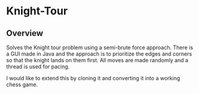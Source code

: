 # Knight-Tour

## Overview
Solves the Knight tour problem using a semi-brute force approach. There is a GUI made in Java and the approach is to prioritize the edges and corners so that the knight lands on them first. All moves are made randomly and a thread is used for pacing. 

I would like to extend this by cloning it and converting it into a working chess game.
